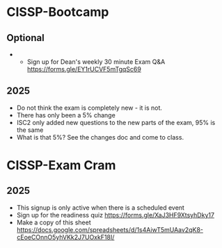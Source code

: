 # CISSP-Bootcamp
## Optional
* * Sign up for Dean's weekly 30 minute Exam Q&A https://forms.gle/EY1rUCVF5mTgqSc69
## 2025
* Do not think the exam is completely new - it is not.
* There has only been a 5% change
* ISC2 only added new questions to the new parts of the exam, 95% is the same
* What is that 5%? See the changes doc and come to class.
# CISSP-Exam Cram
## 2025
* This signup is only active when there is a scheduled event
* Sign up for the readiness quiz https://forms.gle/XaJ3HF9XtsyhDky17
* Make a copy of this sheet https://docs.google.com/spreadsheets/d/1s4AiwT5mUAav2qK8-cEoeCOnnO5yhVKk2J7UOxkF18I/
